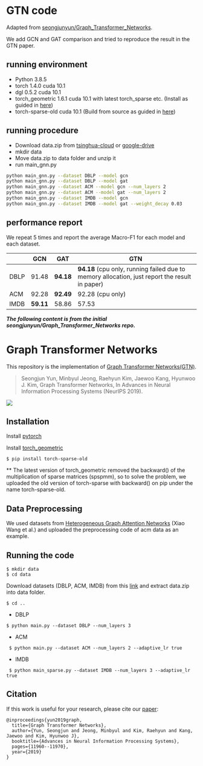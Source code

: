 # GTN code

Adapted from [seongjunyun/Graph_Transformer_Networks](https://github.com/seongjunyun/Graph_Transformer_Networks).

We add GCN and GAT comparison and tried to reproduce the result in the GTN paper.

## running environment

* Python 3.8.5
* torch 1.4.0 cuda 10.1
* dgl 0.5.2 cuda 10.1
* torch_geometric 1.6.1 cuda 10.1 with latest torch_sparse etc. (Install as guided in [here](https://pytorch-geometric.readthedocs.io/en/latest/notes/installation.html))
* torch-sparse-old cuda 10.1 (Build from source as guided in [here](https://pytorch-geometric.readthedocs.io/en/latest/notes/installation.html))

## running procedure

* Download data.zip from [tsinghua-cloud](https://cloud.tsinghua.edu.cn/d/c105c8b92c5549fa95cc/files/?p=%2Fdata.zip) or [google-drive](https://drive.google.com/file/d/1ZPNzIpPIfBmHxnBkoASin7Fbff7w09l9/view?usp=sharing)
* mkdir data
* Move data.zip to data folder and unzip it
* run main_gnn.py

```bash
python main_gnn.py --dataset DBLP --model gcn
python main_gnn.py --dataset DBLP --model gat
python main_gnn.py --dataset ACM --model gcn --num_layers 2
python main_gnn.py --dataset ACM --model gat --num_layers 2
python main_gnn.py --dataset IMDB --model gcn
python main_gnn.py --dataset IMDB --model gat --weight_decay 0.03
```

## performance report

We repeat 5 times and report the average Macro-F1 for each model and each dataset.

|      | GCN       | GAT       | GTN                                                           |
|------|-----------|-----------|---------------------------------------------------------------|
| DBLP | 91.48     | **94.18** | **94.18** (cpu only, running failed due to memory allocation, just report the result in paper) |
| ACM  | 92.28     | **92.49** | 92.28 (cpu only) |
| IMDB | **59.11** | 58.86     | 57.53                                                         |

***The following content is from the initial seongjunyun/Graph_Transformer_Networks repo.***

# Graph Transformer Networks
This repository is the implementation of [Graph Transformer Networks(GTN)](https://arxiv.org/abs/1911.06455).

> Seongjun Yun, Minbyul Jeong, Raehyun Kim, Jaewoo Kang, Hyunwoo J. Kim, Graph Transformer Networks, In Advances in Neural Information Processing Systems (NeurIPS 2019).

![](https://github.com/seongjunyun/Graph_Transformer_Networks/blob/master/GTN.png)

## Installation

Install [pytorch](https://pytorch.org/get-started/locally/)

Install [torch_geometric](https://pytorch-geometric.readthedocs.io/en/latest/notes/installation.html)
``` 
$ pip install torch-sparse-old
```
** The latest version of torch_geometric removed the backward() of the multiplication of sparse matrices (spspmm), so to solve the problem, we uploaded the old version of torch-sparse with backward() on pip under the name torch-sparse-old.

## Data Preprocessing
We used datasets from [Heterogeneous Graph Attention Networks](https://github.com/Jhy1993/HAN) (Xiao Wang et al.) and uploaded the preprocessing code of acm data as an example.

## Running the code
``` 
$ mkdir data
$ cd data
```
Download datasets (DBLP, ACM, IMDB) from this [link](https://drive.google.com/file/d/1qOZ3QjqWMIIvWjzrIdRe3EA4iKzPi6S5/view?usp=sharing) and extract data.zip into data folder.
```
$ cd ..
```
- DBLP
```
$ python main.py --dataset DBLP --num_layers 3
```
- ACM
```
 $ python main.py --dataset ACM --num_layers 2 --adaptive_lr true
```
- IMDB
```
 $ python main_sparse.py --dataset IMDB --num_layers 3 --adaptive_lr true
```

## Citation
If this work is useful for your research, please cite our [paper](https://arxiv.org/abs/1911.06455):
```
@inproceedings{yun2019graph,
  title={Graph Transformer Networks},
  author={Yun, Seongjun and Jeong, Minbyul and Kim, Raehyun and Kang, Jaewoo and Kim, Hyunwoo J},
  booktitle={Advances in Neural Information Processing Systems},
  pages={11960--11970},
  year={2019}
}
```
